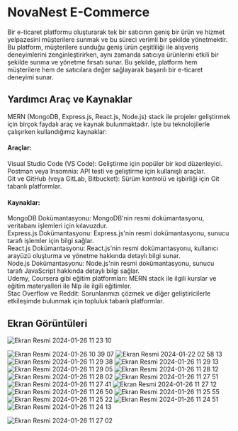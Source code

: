 

# NovaNest E-Commerce
Bir e-ticaret platformu oluşturarak tek bir satıcının geniş bir ürün ve hizmet 
yelpazesini müşterilere sunmak ve bu süreci verimli bir şekilde yönetmektir. Bu 
platform, müşterilere sunduğu geniş ürün çeşitliliği ile alışveriş deneyimlerini 
zenginleştirirken, aynı zamanda satıcıya ürünlerini etkili bir şekilde sunma ve
yönetme fırsatı sunar. Bu şekilde, platform hem müşterilere hem de satıcılara değer 
sağlayarak başarılı bir e-ticaret deneyimi sunar.
## Yardımcı Araç ve Kaynaklar
MERN (MongoDB, Express.js, React.js, Node.js) stack ile projeler geliştirmek için 
birçok faydalı araç ve kaynak bulunmaktadır. İşte bu teknolojilerle çalışırken 
kullandığımız kaynaklar:
#### Araçlar:
Visual Studio Code (VS Code): Geliştirme için popüler bir kod düzenleyici. <Br>
Postman veya Insomnia: API testi ve geliştirme için kullanışlı araçlar.<Br>
Git ve GitHub (veya GitLab, Bitbucket): Sürüm kontrolü ve işbirliği için Git tabanlı platformlar. <Br>
#### Kaynaklar:
MongoDB Dokümantasyonu: MongoDB'nin resmi dokümantasyonu, veritabanı işlemleri için kılavuzdur. <Br>
Express.js Dokümantasyonu: Express.js'nin resmi dokümantasyonu, sunucu tarafı işlemler için bilgi sağlar. <Br>
React.js Dokümantasyonu: React.js'nin resmi dokümantasyonu, kullanıcı arayüzü oluşturma ve yönetme hakkında detaylı bilgi sunar. <Br>
Node.js Dokümantasyonu: Node.js'nin resmi dokümantasyonu, sunucu tarafı JavaScript hakkında detaylı bilgi sağlar. <Br>
Udemy, Coursera gibi eğitim platformları: MERN stack ile ilgili kurslar ve eğitim materyalleri ile Nlp ile ilgili eğitimler. <Br>
Stac Overflow ve Reddit: Sorunlarımızı çözmek ve diğer geliştiricilerle etkileşimde bulunmak için topluluk tabanlı platformlar. <Br>

## Ekran Görüntüleri
![Ekran Resmi 2024-01-26 11 23 10](https://github.com/Kadiryuksell/NovaNest-E-Commerce/assets/101135338/9739b5cf-14d0-44ee-86ae-2d3bec06edd8)

![Ekran Resmi 2024-01-26 10 39 07](https://github.com/Kadiryuksell/NovaNest-E-Commerce/assets/101135338/af7fec79-4045-47de-a2a6-eae10edd4c2f)
![Ekran Resmi 2024-01-22 02 58 13](https://github.com/Kadiryuksell/NovaNest-E-Commerce/assets/101135338/8de2fc9b-8e2e-4f51-b43d-f141deccd5f6)
![Ekran Resmi 2024-01-26 11 29 38](https://github.com/Kadiryuksell/NovaNest-E-Commerce/assets/101135338/4a6297c6-47e1-40a4-9adf-9951dd9ad06e)
![Ekran Resmi 2024-01-26 11 29 13](https://github.com/Kadiryuksell/NovaNest-E-Commerce/assets/101135338/055986e3-c915-4e63-ba64-d702efc22bf4)
![Ekran Resmi 2024-01-26 11 29 05](https://github.com/Kadiryuksell/NovaNest-E-Commerce/assets/101135338/837c2f7e-204c-46f9-a396-7d28fec83b39)
![Ekran Resmi 2024-01-26 11 28 12](https://github.com/Kadiryuksell/NovaNest-E-Commerce/assets/101135338/ba6b37ff-33e8-4dc7-adf4-820d47444916)
![Ekran Resmi 2024-01-26 11 28 02](https://github.com/Kadiryuksell/NovaNest-E-Commerce/assets/101135338/1603b35f-6bc0-4b6b-b10d-5a4055ede50c)
![Ekran Resmi 2024-01-26 11 27 51](https://github.com/Kadiryuksell/NovaNest-E-Commerce/assets/101135338/1d63eeb9-743b-4517-9b58-772ec8a5a143)
![Ekran Resmi 2024-01-26 11 27 41](https://github.com/Kadiryuksell/NovaNest-E-Commerce/assets/101135338/12ca1279-3723-47b8-8d50-0d59ab372858)
![Ekran Resmi 2024-01-26 11 27 12](https://github.com/Kadiryuksell/NovaNest-E-Commerce/assets/101135338/2c0967dd-edec-45d8-b9c4-58d28d77e7f2)
![Ekran Resmi 2024-01-26 11 26 50](https://github.com/Kadiryuksell/NovaNest-E-Commerce/assets/101135338/f377487b-0ef8-4b77-be1a-6234569803c2)
![Ekran Resmi 2024-01-26 11 25 55](https://github.com/Kadiryuksell/NovaNest-E-Commerce/assets/101135338/d1dad7b3-b254-4111-af82-f24ce2cf7bac)
![Ekran Resmi 2024-01-26 11 25 22](https://github.com/Kadiryuksell/NovaNest-E-Commerce/assets/101135338/5bd58c49-cc6f-4ad4-885b-196f7fc69c44)
![Ekran Resmi 2024-01-26 11 24 51](https://github.com/Kadiryuksell/NovaNest-E-Commerce/assets/101135338/812b8e55-27aa-4651-93ed-7625856ea5ce)
![Ekran Resmi 2024-01-26 11 24 13](https://github.com/Kadiryuksell/NovaNest-E-Commerce/assets/101135338/d75a22b3-7f2e-476c-bc89-ff82b1ed9b08)

![Ekran Resmi 2024-01-26 11 27 02](https://github.com/Kadiryuksell/NovaNest-E-Commerce/assets/101135338/7e3bb898-705d-4a38-baf8-a465ef1c6b49)





